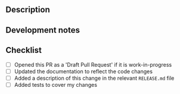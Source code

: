 ## Description
<!-- Why was this PR created? -->

## Development notes
<!-- What have you changed, and how has this been tested? -->

## Checklist

- [ ] Opened this PR as a 'Draft Pull Request' if it is work-in-progress
- [ ] Updated the documentation to reflect the code changes
- [ ] Added a description of this change in the relevant `RELEASE.md` file
- [ ] Added tests to cover my changes
